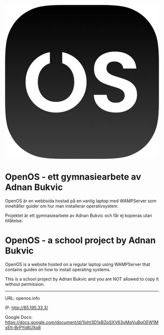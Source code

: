 <img src="/favicon/android-chrome-512x512.png">

# OpenOS - ett gymnasiearbete av Adnan Bukvic

OpenOS är en webbsida hostad på en vanlig laptop med WAMPServer som innehåller guider om hur man installerar operativsystem.

Projektet är ett gymnasiearbete av Adnan Bukvic och får ej kopieras utan tillåtelse.

# OpenOS - a school project by Adnan Bukvic

OpenOS is a website hosted on a regular laptop using WAMPServer that contains guides on how to install operating systems.

This is a school project by Adnan Bukvic and you are NOT allowed to copy it without permission.

-------

URL: openos.info

IP: http://85.195.33.3/

Google Docs: https://docs.google.com/document/d/1lxht3D1xBZpSXV63oMqVuBqOEW1MxEIt-BrPYq8UXq8